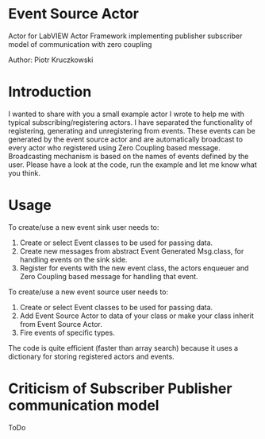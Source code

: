 # Event Source Actor
Actor for LabVIEW Actor Framework implementing publisher subscriber model of communication with zero coupling

Author: Piotr Kruczkowski

# Introduction 
I wanted to share with you a small example actor I wrote to help me with typical subscribing/registering actors.
I have separated the functionality of registering, generating and unregistering from events. These events can be generated by the event source actor and are automatically broadcast to every actor who registered using Zero Coupling based message.
Broadcasting mechanism is based on the names of events defined by the user.
Please have a look at the code, run the example and let me know what you think.
 

# Usage
To create/use a new event sink user needs to:
1. Create or select Event classes to be used for passing data.
2. Create new messages from abstract Event Generated Msg.class, for handling events on the sink side.
3. Register for events with the new event class, the actors enqueuer and Zero Coupling based message for handling that event.
 
To create/use a new event source user needs to:
1. Create or select Event classes to be used for passing data.
2. Add Event Source Actor to data of your class or make your class inherit from Event Source Actor.
3. Fire events of specific types.
 
The code is quite efficient (faster than array search) because it uses a dictionary for storing registered actors and events.



# Criticism of Subscriber Publisher communication model
ToDo
